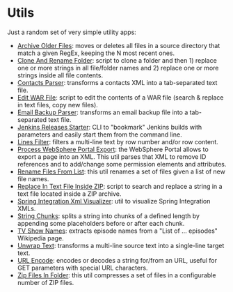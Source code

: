 # Utils
Just a random set of very simple utility apps:
- [Archive Older Files](https://github.com/Simone3/Utils/raw/master/utils/ArchiveOlderFiles.jar): moves or deletes all files in a source directory that match a given RegEx, keeping the N most recent ones.
- [Clone And Rename Folder](https://github.com/Simone3/Utils/raw/master/utils/CloneAndRenameFolder.ps1): script to clone a folder and then 1) replace one or more strings in all file/folder names and 2) replace one or more strings inside all file contents.
- [Contacts Parser](https://github.com/Simone3/Utils/raw/master/utils/ContactsParser.jar): transforms a contacts XML into a tab-separated text file.
- [Edit WAR File](https://github.com/Simone3/Utils/raw/master/utils/EditWARFile.ps1): script to edit the contents of a WAR file (search & replace in text files, copy new files).
- [Email Backup Parser](https://github.com/Simone3/Utils/raw/master/utils/EmailBackupParser.jar): transforms an email backup file into a tab-separated text file.
- [Jenkins Releases Starter](https://github.com/Simone3/Utils/raw/master/utils/JenkinsReleasesStarter.jar): CLI to "bookmark" Jenkins builds with parameters and easily start them from the command line.
- [Lines Filter](https://github.com/Simone3/Utils/raw/master/utils/LinesFilter.html): filters a multi-line text by row number and/or row content.
- [Process WebSphere Portal Export](https://github.com/Simone3/Utils/raw/master/utils/ProcessWebSpherePortalExport.jar): the WebSphere Portal allows to export a page into an XML. This util parses that XML to remove ID references and to add/change some permission elements and attributes.
- [Rename Files From List](https://github.com/Simone3/Utils/raw/master/utils/RenameFilesFromList.jar): this util renames a set of files given a list of new file names.
- [Replace In Text File Inside ZIP](https://github.com/Simone3/Utils/raw/master/utils/ReplaceInTextFileInsideZIP.ps1): script to search and replace a string in a text file located inside a ZIP archive.
- [Spring Integration Xml Visualizer](https://github.com/Simone3/SpringIntegrationXmlVisualizer/archive/refs/heads/main.zip): util to visualize Spring Integration XMLs.
- [String Chunks](https://github.com/Simone3/Utils/raw/master/utils/StringChunks.html): splits a string into chunks of a defined length by appending some placeholders before or after each chunk.
- [TV Show Names](https://github.com/Simone3/Utils/raw/master/utils/TVShowNames.html): extracts episode names from a "List of ... episodes" Wikipedia page.
- [Unwrap Text](https://github.com/Simone3/Utils/raw/master/utils/UnwrapText.html): transforms a multi-line source text into a single-line target text.
- [URL Encode](https://github.com/Simone3/Utils/raw/master/utils/URLEncode.html): encodes or decodes a string for/from an URL, useful for GET parameters with special URL characters.
- [Zip Files In Folder](https://github.com/Simone3/Utils/raw/master/utils/ZipFilesInFolder.jar): this util compresses a set of files in a configurable number of ZIP files.
